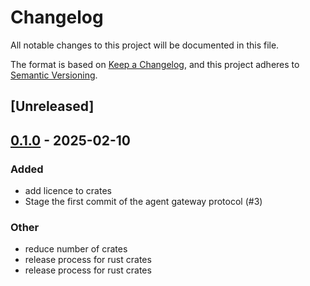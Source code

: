 # Changelog

All notable changes to this project will be documented in this file.

The format is based on [Keep a Changelog](https://keepachangelog.com/en/1.0.0/),
and this project adheres to [Semantic Versioning](https://semver.org/spec/v2.0.0.html).

## [Unreleased]

## [0.1.0](https://github.com/agntcy/agp/releases/tag/agp-signal-v0.1.0) - 2025-02-10

### Added

- add licence to crates
- Stage the first commit of the agent gateway protocol (#3)

### Other

- reduce number of crates
- release process for rust crates
- release process for rust crates
